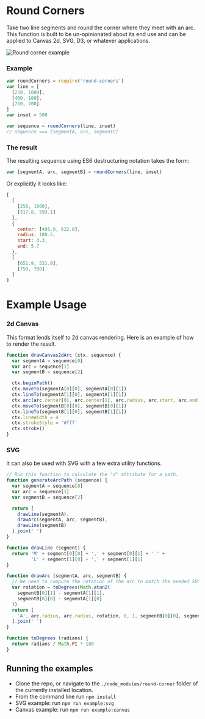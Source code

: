 # Round Corners

Take two line segments and round the corner where they meet with an arc. This function is built to be un-opinionated about its end use and can be applied to Canvas 2d, SVG, D3, or whatever applications.

![Round corner example](http://gregtatum.com/tmp/round-corner.png)

### Example

```js
var roundCorners = require('round-corners')
var line = [
  [250, 1000],
  [400, 100],
  [750, 700]
]
var inset = 500

var sequence = roundCorners(line, inset)
// sequence === [segmentA, arc, segmentC]
```

### The result

The resulting sequence using ES6 destructuring notation takes the form:

```js
var [segmentA, arc, segmentB] = roundCorners(line, inset)
```

Or explicitly it looks like:

```js
[
  [
    [250, 1000],
    [317.8, 593.1]
  ],
  {
    center: [495.9, 622.8],
    radius: 180.5,
    start: 3.3,
    end: 5.7
  },
  [
    [651.9, 531.8],
    [750, 700]
  ]
]
```

# Example Usage

### 2d Canvas

This format lends itself to 2d canvas rendering. Here is an example of how to render the result.

```js
function drawCanvas2dArc (ctx, sequence) {
  var segmentA = sequence[0]
  var arc = sequence[1]
  var segmentB = sequence[2]

  ctx.beginPath()
  ctx.moveTo(segmentA[0][0], segmentA[0][1])
  ctx.lineTo(segmentA[1][0], segmentA[1][1])
  ctx.arc(arc.center[0], arc.center[1], arc.radius, arc.start, arc.end)
  ctx.moveTo(segmentB[0][0], segmentB[0][1])
  ctx.lineTo(segmentB[1][0], segmentB[1][1])
  ctx.lineWidth = 4
  ctx.strokeStyle = '#fff'
  ctx.stroke()
}
```

### SVG

It can also be used with SVG with a few extra utility functions.

```js
// Run this function to calculate the "d" attribute for a path.
function generateArcPath (sequence) {
  var segmentA = sequence[0]
  var arc = sequence[1]
  var segmentB = sequence[2]

  return [
    drawLine(segmentA),
    drawArc(segmentA, arc, segmentB),
    drawLine(segmentB)
  ].join(' ')
}

function drawLine (segment) {
  return 'M' + segment[0][0] + ',' + segment[0][1] + ' ' +
         'L' + segment[1][0] + ',' + segment[1][1]
}

function drawArc (segmentA, arc, segmentB) {
  // We need to compute the rotation of the arc to match the needed SVG format.
  var rotation = toDegrees(Math.atan2(
    segmentB[0][1] - segmentA[1][1],
    segmentB[0][0] - segmentA[1][0]
  ))
  return [
    'A', arc.radius, arc.radius, rotation, 0, 1, segmentB[0][0], segmentB[0][1]
  ].join(' ')
}

function toDegrees (radians) {
  return radians / Math.PI * 180
}
```

## Running the examples

* Clone the repo, or navigate to the `./node_modules/round-corner` folder of the currently installed location.
* From the command line run `npm install`
* SVG example: run `npm run example:svg`
* Canvas example: run `npm run example:canvas`
